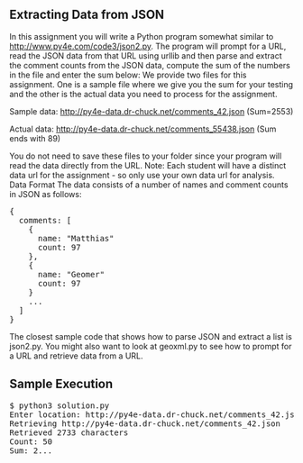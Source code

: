 ## Extracting Data from JSON

In this assignment you will write a Python program somewhat similar to http://www.py4e.com/code3/json2.py. The program will prompt for a URL, read the JSON data from that URL using urllib and then parse and extract the comment counts from the JSON data, compute the sum of the numbers in the file and enter the sum below:
We provide two files for this assignment. One is a sample file where we give you the sum for your testing and the other is the actual data you need to process for the assignment.

Sample data: http://py4e-data.dr-chuck.net/comments_42.json (Sum=2553)

Actual data: http://py4e-data.dr-chuck.net/comments_55438.json (Sum ends with 89)

You do not need to save these files to your folder since your program will read the data directly from the URL. Note: Each student will have a distinct data url for the assignment - so only use your own data url for analysis.
Data Format
The data consists of a number of names and comment counts in JSON as follows:
<pre>
{
  comments: [
    {
      name: "Matthias"
      count: 97
    },
    {
      name: "Geomer"
      count: 97
    }
    ...
  ]
}
</pre>

The closest sample code that shows how to parse JSON and extract a list is json2.py. You might also want to look at geoxml.py to see how to prompt for a URL and retrieve data from a URL.

## Sample Execution

<pre>
$ python3 solution.py
Enter location: http://py4e-data.dr-chuck.net/comments_42.json
Retrieving http://py4e-data.dr-chuck.net/comments_42.json
Retrieved 2733 characters
Count: 50
Sum: 2...
</pre>
